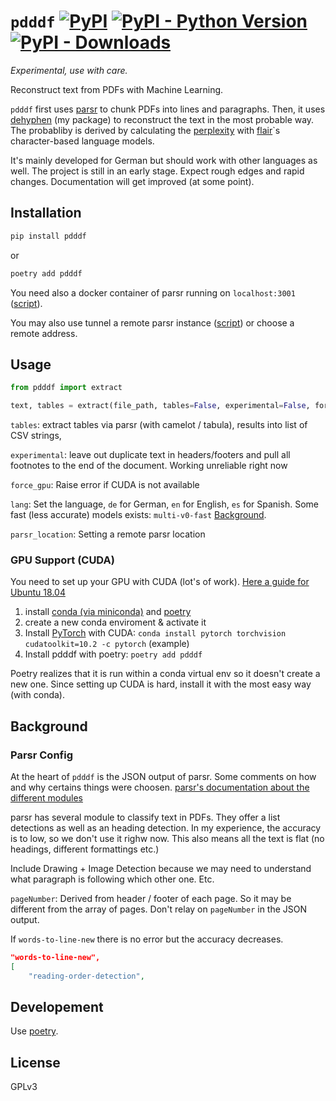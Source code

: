 # `pdddf` [![PyPI](https://img.shields.io/pypi/v/pdddf.svg)](https://pypi.org/project/pdddf/) [![PyPI - Python Version](https://img.shields.io/pypi/pyversions/pdddf.svg)](https://pypi.org/project/pdddf/) [![PyPI - Downloads](https://img.shields.io/pypi/dm/pdddf)](https://pypistats.org/packages/pdddf)

*Experimental, use with care.*

Reconstruct text from PDFs with Machine Learning.

`pdddf` first uses [parsr](https://github.com/axa-group/Parsr) to chunk PDFs into lines and paragraphs.
Then, it uses [dehyphen](https://github.com/jfilter/dehyphen) (my package) to reconstruct the text in the most probable way.
The probabliby is derived by calculating the [perplexity](https://en.wikipedia.org/wiki/Perplexity#Perplexity_per_word) with [flair](https://github.com/flairNLP/flair)`s character-based language models.

It's mainly developed for German but should work with other languages as well. The project is still in an early stage. Expect rough edges and rapid changes. Documentation will get improved (at some point).

## Installation

```bash
pip install pdddf
```

or

```bash
poetry add pdddf
```

You need also a docker container of parsr running on `localhost:3001` ([script](./scripts/locale_parsr.sh)).

You may also use tunnel a remote parsr instance ([script](./scripts/locale_parsr.sh)) or choose a remote address.


## Usage

```python
from pdddf import extract

text, tables = extract(file_path, tables=False, experimental=False, force_gpu=False, lang="multi", parsr_location="localhost:3001")
```

`tables`: extract tables via parsr (with camelot / tabula), results into list of CSV strings,

`experimental`: leave out duplicate text in headers/footers and pull all footnotes to the end of the document. Working unreliable right now

`force_gpu`: Raise error if CUDA is not available

`lang`: Set the language, `de` for German, `en` for English, `es` for Spanish. Some fast (less accurate) models exists: `multi-v0-fast` [Background](https://github.com/jfilter/dehyphen#usage).

`parsr_location`: Setting a remote parsr location

### GPU Support (CUDA)

You need to set up your GPU with CUDA (lot's of work). [Here a guide for Ubuntu 18.04](https://towardsdatascience.com/deep-learning-gpu-installation-on-ubuntu-18-4-9b12230a1d31)

1. install [conda (via miniconda)](https://docs.conda.io/en/latest/miniconda.html) and [poetry](https://python-poetry.org/docs/)
2. create a new conda enviroment & activate it
3. Install [PyTorch](https://pytorch.org/) with CUDA: `conda install pytorch torchvision cudatoolkit=10.2 -c pytorch` (example)
4. Install pdddf with poetry: `poetry add pdddf`

Poetry realizes that it is run within a conda virtual env so it doesn't create a new one.
Since setting up CUDA is hard, install it with the most easy way (with conda).


## Background

### Parsr Config

At the heart of `pdddf` is the JSON output of parsr.
Some comments on how and why certains things were choosen.
[parsr's documentation about the different modules](https://github.com/axa-group/Parsr/tree/master/server/src/processing)

parsr has several module to classify text in PDFs.
They offer a list detections as well as an heading detection.
In my experience, the accuracy is to low, so we don't use it righw now.
This also means all the text is flat (no headings, different formattings etc.)

Include Drawing + Image Detection because we may need to understand what paragraph is following which other one. Etc.


`pageNumber`: Derived from header / footer of each page.
So it may be different from the array of pages.
Don't relay on `pageNumber` in the JSON output.

If `words-to-line-new` there is no error but the accuracy decreases.

```json
"words-to-line-new",
[
    "reading-order-detection",
```


## Developement

Use [poetry](https://python-poetry.org/).



## License

GPLv3